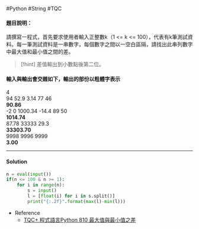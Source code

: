 #Python #String #TQC 
#### 題目說明：

請撰寫一程式，首先要求使用者輸入正整數k（1 <= k <= 100），代表有k筆測試資料。每一筆測試資料是一串數字，每個數字之間以一空白區隔，請找出此串列數字中最大值和最小值之間的差。

>[!hint]
>差值輸出到小數點後第二位。

#### 輸入與輸出會交雜如下，輸出的部份以粗體字表示

4  
94 52.9 3.14 77 46  
**90.86**  
-2 0 1000.34 -14.4 89 50  
**1014.74**  
87.78 33333 29.3  
**33303.70**  
9998 9996 9999  
**3.00**

---
#### Solution

```python linenums="1"
n = eval(input())
if(n <= 100 & n >= 1):
	for i in range(n):
		s = input()
		l = [float(i) for i in s.split()]
		print("{:.2f}".format(max(l)-min(l)))
```

- Reference
	- [TQC+ 程式語言Python 810 最大值與最小值之差](https://jbprogramnotes.com/2020/05/tqc-%e7%a8%8b%e5%bc%8f%e8%aa%9e%e8%a8%80python-810-%e6%9c%80%e5%a4%a7%e5%80%bc%e8%88%87%e6%9c%80%e5%b0%8f%e5%80%bc%e4%b9%8b%e5%b7%ae/)